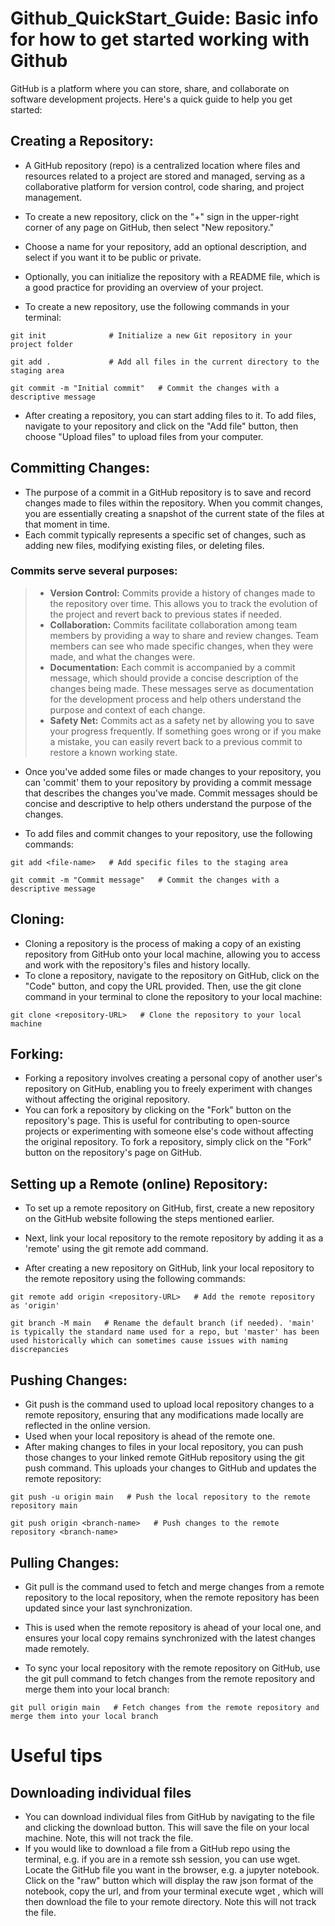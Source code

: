 # Github_QuickStart_Guide: Basic info for how to get started working with Github
GitHub is a platform where you can store, share, and collaborate on software development projects. Here's a quick guide to help you get started:
 

 
## Creating a Repository:
- A GitHub repository (repo) is a centralized location where files and resources related to a project are stored and managed, serving as a collaborative platform for version control, code sharing, and project management.

- To create a new repository, click on the "+" sign in the upper-right corner of any page on GitHub, then select "New repository."
- Choose a name for your repository, add an optional description, and select if you want it to be public or private.
- Optionally, you can initialize the repository with a README file, which is a good practice for providing an overview of your project.

- To create a new repository, use the following commands in your terminal:

`git init              # Initialize a new Git repository in your project folder`

`git add .             # Add all files in the current directory to the staging area`

`git commit -m "Initial commit"   # Commit the changes with a descriptive message`
 
- After creating a repository, you can start adding files to it. To add files, navigate to your repository and click on the "Add file" button, then choose "Upload files" to upload files from your computer.


## Committing Changes:
- The purpose of a commit in a GitHub repository is to save and record changes made to files within the repository. When you commit changes, you are essentially creating a snapshot of the current state of the files at that moment in time. 
- Each commit typically represents a specific set of changes, such as adding new files, modifying existing files, or deleting files.

### Commits serve several purposes:
> - **Version Control:** Commits provide a history of changes made to the repository over time. This allows you to track the evolution of the project and revert back to previous states if needed.
> - **Collaboration:** Commits facilitate collaboration among team members by providing a way to share and review changes. Team members can see who made specific changes, when they were made, and what the changes were.
> - **Documentation:** Each commit is accompanied by a commit message, which should provide a concise description of the changes being made. These messages serve as documentation for the development process and help others understand the purpose and context of each change.
> - **Safety Net:** Commits act as a safety net by allowing you to save your progress frequently. If something goes wrong or if you make a mistake, you can easily revert back to a previous commit to restore a known working state.

- Once you've added some files or made changes to your repository, you can 'commit' them to your repository by providing a commit message that describes the changes you've made. Commit messages should be concise and descriptive to help others understand the purpose of the changes.

- To add files and commit changes to your repository, use the following commands:

`git add <file-name>   # Add specific files to the staging area`

`git commit -m "Commit message"   # Commit the changes with a descriptive message`


## Cloning:
- Cloning a repository is the process of making a copy of an existing repository from GitHub onto your local machine, allowing you to access and work with the repository's files and history locally.
- To clone a repository, navigate to the repository on GitHub, click on the "Code" button, and copy the URL provided. Then, use the git clone command in your terminal to clone the repository to your local machine:

`git clone <repository-URL>   # Clone the repository to your local machine`


## Forking:
- Forking a repository involves creating a personal copy of another user's repository on GitHub, enabling you to freely experiment with changes without affecting the original repository.
- You can fork a repository by clicking on the "Fork" button on the repository's page. This is useful for contributing to open-source projects or experimenting with someone else's code without affecting the original repository.
To fork a repository, simply click on the "Fork" button on the repository's page on GitHub.


## Setting up a Remote (online) Repository:
- To set up a remote repository on GitHub, first, create a new repository on the GitHub website following the steps mentioned earlier.
- Next, link your local repository to the remote repository by adding it as a 'remote' using the git remote add command. 

- After creating a new repository on GitHub, link your local repository to the remote repository using the following commands:

`git remote add origin <repository-URL>   # Add the remote repository as 'origin'`

`git branch -M main   # Rename the default branch (if needed). 'main' is typically the standard name used for a repo, but 'master' has been used historically which can sometimes cause issues with naming discrepancies`


## Pushing Changes:
- Git push is the command used to upload local repository changes to a remote repository, ensuring that any modifications made locally are reflected in the online version.
- Used when your local repository is ahead of the remote one.
- After making changes to files in your local repository, you can push those changes to your linked remote GitHub repository using the git push command. This uploads your changes to GitHub and updates the remote repository:

`git push -u origin main   # Push the local repository to the remote repository main`

`git push origin <branch-name>   # Push changes to the remote repository <branch-name>`



## Pulling Changes:
- Git pull is the command used to fetch and merge changes from a remote repository to the local repository, when the remote repository has been updated since your last synchronization. 
- This is used when the remote repository is ahead of your local one, and ensures your local copy remains synchronized with the latest changes made remotely.

- To sync your local repository with the remote repository on GitHub, use the git pull command to fetch changes from the remote repository and merge them into your local branch:

`git pull origin main   # Fetch changes from the remote repository and merge them into your local branch`


# Useful tips

## Downloading individual files

- You can download individual files from GitHub by navigating to the file and clicking the download button. This will save the file on your local machine. Note, this will not track the file.
- If you would like to download a file from a GitHub repo using the terminal, e.g. if you are in a remote ssh session, you can use wget. Locate the GitHub file you want in the browser, e.g. a jupyter notebook. Click on the "raw" button which will display the raw json format of the notebook, copy the url, and from your terminal execute wget <copied-url>, which will then download the file to your remote directory. Note this will not track the file.


